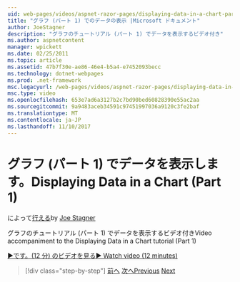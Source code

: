 ```yaml
---
uid: web-pages/videos/aspnet-razor-pages/displaying-data-in-a-chart-part-1
title: "グラフ (パート 1) でのデータの表示 |Microsoft ドキュメント"
author: JoeStagner
description: "グラフのチュートリアル (パート 1) でデータを表示するビデオ付き"
ms.author: aspnetcontent
manager: wpickett
ms.date: 02/25/2011
ms.topic: article
ms.assetid: 47b7f30e-ae86-46e4-b5a4-e7452093becc
ms.technology: dotnet-webpages
ms.prod: .net-framework
msc.legacyurl: /web-pages/videos/aspnet-razor-pages/displaying-data-in-a-chart-part-1
msc.type: video
ms.openlocfilehash: 653e7ad6a3127b2c7bd90bed60828390e55ac2aa
ms.sourcegitcommit: 9a9483aceb34591c97451997036a9120c3fe2baf
ms.translationtype: MT
ms.contentlocale: ja-JP
ms.lasthandoff: 11/10/2017
---
```

<a name="displaying-data-in-a-chart-part-1"></a><span data-ttu-id="22236-103">グラフ (パート 1) でデータを表示します。</span><span class="sxs-lookup"><span data-stu-id="22236-103">Displaying Data in a Chart (Part 1)</span></span>
====================
<span data-ttu-id="22236-104">によって[行える](https://github.com/JoeStagner)</span><span class="sxs-lookup"><span data-stu-id="22236-104">by [Joe Stagner](https://github.com/JoeStagner)</span></span>

<span data-ttu-id="22236-105">グラフのチュートリアル (パート 1) でデータを表示するビデオ付き</span><span class="sxs-lookup"><span data-stu-id="22236-105">Video accompaniment to the Displaying Data in a Chart tutorial (Part 1)</span></span>

[<span data-ttu-id="22236-106">&#9654;です。(12 分) のビデオを見る</span><span class="sxs-lookup"><span data-stu-id="22236-106">&#9654; Watch video (12 minutes)</span></span>](https://channel9.msdn.com/Blogs/ASP-NET-Site-Videos/displaying-data-in-a-chart-part-1)

>[!div class="step-by-step"]
<span data-ttu-id="22236-107">[前へ](displaying-data-in-a-grid.md)
[次へ](displaying-data-in-a-chart-part-2.md)</span><span class="sxs-lookup"><span data-stu-id="22236-107">[Previous](displaying-data-in-a-grid.md)
[Next](displaying-data-in-a-chart-part-2.md)</span></span>
